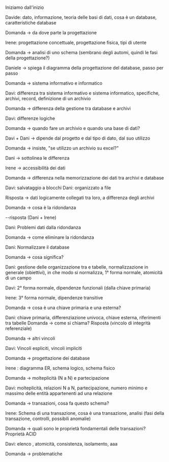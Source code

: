 
Iniziamo dall'inizio

Davide:
	dato, informazione, teoria delle basi di dati, cosa è un database, caratteristiche database

Domanda -> da dove parte la progettazione

Irene:
	progettazione concettuale, progettazione fisica, tipi di utente

Domanda -> analisi di uno schema (sembrano degli automi, quindi le fasi della progettazione?)

Daniele -> spiega il diagramma della progettazione del database, passo per passo

Domanda -> sistema informativo e informatico

Davi:
	differenza tra sistema informativo e sistema informatico, specifiche, archivi, record, definizione di un archivio

Domanda -> differenza della gestione tra database e archivi

Davi:
	differenze logiche 

Domanda -> quando fare un archivio e quando una base di dati?

Davi + Dani -> dipende dal progetto e dal tipo di dato, dal suo utilizzo

Domanda -> insiste, "se utilizzo un archivio su excel?"

Dani -> sottolinea le differenza

Irene -> accessibilità dei dati

Domanda -> differenza nella memorizzazione dei dati tra archivi e database

Davi:
	salvataggio a blocchi
Dani:
	organizzato a file

Risposta -> dati logicamente collegati tra loro, a differenza degli archivi

Domanda -> cosa è la ridondanza

--risposta (Dani + Irene)

Dani:
	Problemi dati dalla ridondanza

Domanda -> come eliminare la ridondanza

Dani:
	Normalizzare il database

Domanda -> cosa significa?

Dani:
	gestione delle organizzazione tra e tabelle, normalizzazione in generale (obiettivi), in che modo si normalizza, 1° forma normale, atomicità di un campo
	
Davi:
	2° forma normale, dipendenze funzionali (dalla chiave primaria)

Irene:
	3° forma normale, dipendenze transitive

Domanda -> cosa è una chiave primaria e una esterna?

Dani:
	chiave primaria, differenziazione univoca, chiave esterna, riferimenti tra tabelle 
Domanda -> come si chiama?
Risposta (vincolo di integrità referenziale)

Domanda -> altri vincoli

Davi: 
	Vincoli espliciti, vincoli impliciti

Domanda -> progettazione dei database

Irene :
	diagramma ER, schema logico, schema fisico

Domanda -> molteplicità (N a N) e partecipazione

Davi: 
	molteplicità, relazioni N a N, partecipazione, numero minimo e massimo delle entità appartenenti ad una relazione

Domanda -> transazioni, cosa fa questo schema?

Irene:
	Schema di una transazione, cosa è una transazione, analisi (fasi della transazione, controlli, possibili anomalie) 

Domanda -> quali sono le proprietà fondamentali delle transazioni? Proprietà ACID

Davi:
	elenco , atomicità, consistenza, isolamento, aaa 

Domanda -> problematiche

